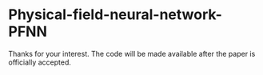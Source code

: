 # Physical-field-neural-network-PFNN
Thanks for your interest.
The code will be made available after the paper is officially accepted.
